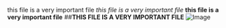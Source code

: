 this file is a very important file
*this file is a very important file*
**this file is a very important file**
##**THIS FILE IS A VERY IMPORTANT FILE**
![Image](https://ih1.redbubble.net/image.995252302.2031/poster,504x498,f8f8f8-pad,600x600,f8f8f8.jpg)
